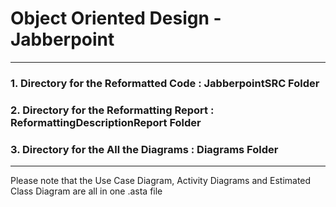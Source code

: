 # Object Oriented Design - Jabberpoint
______________________________________

### 1. Directory for the Reformatted Code : JabberpointSRC Folder

### 2. Directory for the Reformatting Report : ReformattingDescriptionReport Folder

### 3. Directory for the All the Diagrams : Diagrams Folder

______________________________________

Please note that the Use Case Diagram, Activity Diagrams and Estimated Class Diagram are all in one .asta file


